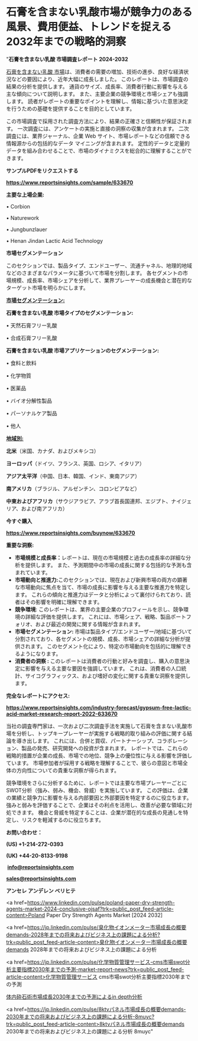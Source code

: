 # 石膏を含まない乳酸市場が競争力のある風景、費用便益、トレンドを捉える2032年までの戦略的洞察

"<strong>石膏を含まない乳酸 市場調査レポート 2024-2032</strong>

<a href=https://www.reportsinsights.com/sample/633670>石膏を含まない乳酸 市場</a>は、消費者の需要の増加、技術の進歩、良好な経済状況などの要因により、近年大幅に成長しました。 このレポートは、市場調査の結果の分析を提供します。 通貨のサイズ、成長率、消費者行動に影響を与える主な傾向について説明します。 また、主要企業の競争環境と市場シェアも強調します。 読者がレポートの重要なポイントを理解し、情報に基づいた意思決定を行うための基礎を提供することを目的としています。

この市場調査で採用された調査方法により、結果の正確さと信頼性が保証されます。 一次調査には、アンケートの実施と直接の洞察の収集が含まれます。 二次調査には、業界ジャーナル、企業 Web サイト、市場レポートなどの信頼できる情報源からの包括的なデータ マイニングが含まれます。 定性的データと定量的データを組み合わせることで、市場のダイナミクスを総合的に理解することができます。

<strong><b>サンプルPDFをリクエストする</b></strong>

<a href=https://www.reportsinsights.com/sample/633670><strong><u>https://www.reportsinsights.com/sample/633670</u></strong></a>

<strong>主要な上場企業:</strong>

• Corbion

• Naturework

• Jungbunzlauer

• Henan Jindan Lactic Acid Technology

<strong>市場セグメンテーション</strong>

このセクションでは、製品タイプ、エンドユーザー、流通チャネル、地理的地域などのさまざまなパラメータに基づいて市場を分割します。 各セグメントの市場規模、成長率、市場シェアを分析して、業界プレーヤーの成長機会と潜在的なターゲット市場を明らかにします。

<strong><u>市場セグメンテーション</u></strong><strong><u>:</u></strong>

<strong>石膏を含まない乳酸 市場タイプのセグメンテーション:</strong>

• 天然石膏フリー乳酸

• 合成石膏フリー乳酸

<strong>石膏を含まない乳酸 市場アプリケーションのセグメンテーション:</strong>

• 食料と飲料

• 化学物質

• 医薬品

• バイオ分解性製品

• パーソナルケア製品

• 他人

<strong><u>地域別</u></strong><strong><u>:</u></strong>

<strong>北米</strong>（米国、カナダ、およびメキシコ）

<strong>ヨーロッパ</strong>（ドイツ、フランス、英国、ロシア、イタリア）

<strong>アジア太平洋</strong>（中国、日本、韓国、インド、東南アジア）

<strong>南アメリカ</strong>（ブラジル、アルゼンチン、コロンビアなど）

<strong>中東およびアフリカ</strong>（サウジアラビア、アラブ首長国連邦、エジプト、ナイジェリア、および南アフリカ）

<strong>今すぐ購入</strong>

<a href=https://www.reportsinsights.com/buynow/633670><strong><u>https://www.reportsinsights.com/buynow/633670</u></strong></a>

<strong>重要な洞察:</strong>
<ul>
  <li><strong>市場規模と成長率：</strong>レポートは、現在の市場規模と過去の成長率の詳細な分析を提供します。 また、予測期間中の市場の成長に関する包括的な予測も含まれています。</li>
  <li><strong>市場動向と推進力:</strong>このセクションでは、現在および新興市場の両方の顕著な市場動向に焦点を当て、市場の成長に影響を与える主要な推進力を特定します。 これらの傾向と推進力はデータと分析によって裏付けられており、読者はその影響を明確に理解できます。</li>
  <li><strong>競争環境</strong>: このレポートは、業界の主要企業のプロフィールを示し、競争環境の詳細な評価を提供します。 これには、市場シェア、戦略、製品ポートフォリオ、および最近の開発に関する情報が含まれます。</li>
  <li><strong>市場セグメンテーション: </strong>市場は製品タイプ/エンドユーザー/地域に基づいて分割されており、各セグメントの規模、成長、市場シェアの詳細な分析が提供されます。 このセグメント化により、特定の市場動向を包括的に理解できるようになります。</li>
  <li><strong>消費者の洞察 : </strong>このレポートは消費者の行動と好みを調査し、購入の意思決定に影響を与える主要な要因を強調しています。 これは、消費者の人口統計、サイコグラフィックス、および嗜好の変化に関する貴重な洞察を提供します。</li>
</ul>
<strong>完全なレポートにアクセス:</strong>

<a href=https://www.reportsinsights.com/industry-forecast/gypsum-free-lactic-acid-market-research-report-2022-633670><strong><u><b>https://www.reportsinsights.com/industry-forecast/gypsum-free-lactic-acid-market-research-report-2022-633670</b></u></strong></a>

当社の調査専門家は、一次および二次調査手法を実施して石膏を含まない乳酸市場を分析し、トップキープレーヤーが実施する戦略的取り組みの評価に関する結論を導き出します。 これには、合併と買収、パートナーシップ、コラボレーション、製品の発売、研究開発への投資が含まれます。 レポートでは、これらの戦略的措置が企業の成長、市場での地位、競争上の優位性に与える影響を評価しています。 市場参加者が採用する戦略を理解することで、彼らの意図と市場全体の方向性についての貴重な洞察が得られます。

競争環境をさらに分析するために、レポートでは主要な市場プレーヤーごとにSWOT分析（強み、弱み、機会、脅威）を実施しています。 この評価は、企業の業績と競争力に影響を与える内部要因と外部要因を特定するのに役立ちます。 強みと弱みを評価することで、企業はその利点を活用し、改善が必要な領域に対処できます。 機会と脅威を特定することは、企業が潜在的な成長の見通しを特定し、リスクを軽減するのに役立ちます。

<strong>お問い合わせ：</strong>

<strong>(US) +1-214-272-0393</strong>

<strong>(UK) +44-20-8133-9198</strong>

<strong> </strong><a href=info@reportsinsights.com><strong><u>info@reportsinsights.com</u></strong></a>

<a href=sales@reportsinsights.com><strong><u>sales@reportsinsights.com</u></strong></a>

<strong>アンセレ アンデレン ベリヒテ</strong>

<a href=https://www.linkedin.com/pulse/poland-paper-dry-strength-agents-market-2024-conclusive-ojsaf?trk=public_post_feed-article-content>Poland Paper Dry Strength Agents Market [2024 2032]</a>

<a href=https://jp.linkedin.com/pulse/臭化物イオンメーター市場成長の概要demands-2028年までの将来およびビジネス上の課題による分析?trk=public_post_feed-article-content>臭化物イオンメーター市場成長の概要demands 2028年までの将来およびビジネス上の課題による分析</a>

<a href=https://jp.linkedin.com/pulse/化学物質管理サービス-cms市場swot分析主要指標2030年までの予測-market-report-news?trk=public_post_feed-article-content>化学物質管理サービス cms市場swot分析主要指標2030年までの予測</a>

<a href=https://www.linkedin.com/pulse/体内砕石術市場成長2030年までの予測によるin-depth分析-healthscope-news-245-cyujf/>体内砕石術市場成長2030年までの予測によるin depth分析</a>

<a href=https://jp.linkedin.com/pulse/8ktvパネル市場成長の概要demands-2030年までの将来およびビジネス上の課題による分析-8muyc?trk=public_post_feed-article-content>8ktvパネル市場成長の概要demands 2030年までの将来およびビジネス上の課題による分析 8muyc</a>"
